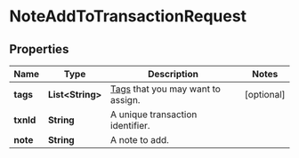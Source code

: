 

# NoteAddToTransactionRequest


## Properties

| Name | Type | Description | Notes |
|------------ | ------------- | ------------- | -------------|
|**tags** | **List&lt;String&gt;** | [Tags](https://docs.sumsub.com/reference) that you may want to assign. |  [optional] |
|**txnId** | **String** | A unique transaction identifier. |  |
|**note** | **String** | A note to add. |  |



